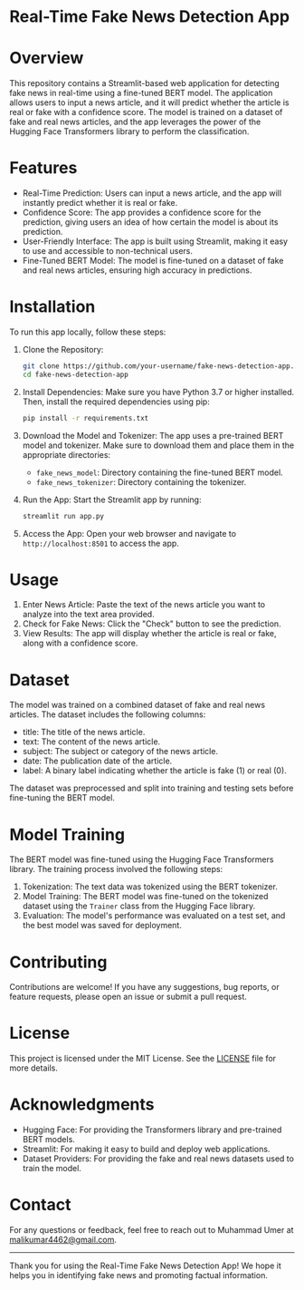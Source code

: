# Real-Time Fake News Detection App

# Overview

This repository contains a Streamlit-based web application for detecting fake news in real-time using a fine-tuned BERT model. The application allows users to input a news article, and it will predict whether the article is real or fake with a confidence score. The model is trained on a dataset of fake and real news articles, and the app leverages the power of the Hugging Face Transformers library to perform the classification.

# Features

- Real-Time Prediction: Users can input a news article, and the app will instantly predict whether it is real or fake.
- Confidence Score: The app provides a confidence score for the prediction, giving users an idea of how certain the model is about its prediction.
- User-Friendly Interface: The app is built using Streamlit, making it easy to use and accessible to non-technical users.
- Fine-Tuned BERT Model: The model is fine-tuned on a dataset of fake and real news articles, ensuring high accuracy in predictions.

# Installation

To run this app locally, follow these steps:

1. Clone the Repository:
   ```bash
   git clone https://github.com/your-username/fake-news-detection-app.git
   cd fake-news-detection-app
   ```

2. Install Dependencies:
   Make sure you have Python 3.7 or higher installed. Then, install the required dependencies using pip:
   ```bash
   pip install -r requirements.txt
   ```

3. Download the Model and Tokenizer:
   The app uses a pre-trained BERT model and tokenizer. Make sure to download them and place them in the appropriate directories:
   - `fake_news_model`: Directory containing the fine-tuned BERT model.
   - `fake_news_tokenizer`: Directory containing the tokenizer.

4. Run the App:
   Start the Streamlit app by running:
   ```bash
   streamlit run app.py
   ```

5. Access the App:
   Open your web browser and navigate to `http://localhost:8501` to access the app.

# Usage

1. Enter News Article: Paste the text of the news article you want to analyze into the text area provided.
2. Check for Fake News: Click the "Check" button to see the prediction.
3. View Results: The app will display whether the article is real or fake, along with a confidence score.

# Dataset

The model was trained on a combined dataset of fake and real news articles. The dataset includes the following columns:

- title: The title of the news article.
- text: The content of the news article.
- subject: The subject or category of the news article.
- date: The publication date of the article.
- label: A binary label indicating whether the article is fake (1) or real (0).

The dataset was preprocessed and split into training and testing sets before fine-tuning the BERT model.

# Model Training

The BERT model was fine-tuned using the Hugging Face Transformers library. The training process involved the following steps:

1. Tokenization: The text data was tokenized using the BERT tokenizer.
2. Model Training: The BERT model was fine-tuned on the tokenized dataset using the `Trainer` class from the Hugging Face library.
3. Evaluation: The model's performance was evaluated on a test set, and the best model was saved for deployment.

# Contributing

Contributions are welcome! If you have any suggestions, bug reports, or feature requests, please open an issue or submit a pull request.

# License

This project is licensed under the MIT License. See the [LICENSE](LICENSE) file for more details.

# Acknowledgments

- Hugging Face: For providing the Transformers library and pre-trained BERT models.
- Streamlit: For making it easy to build and deploy web applications.
- Dataset Providers: For providing the fake and real news datasets used to train the model.

# Contact

For any questions or feedback, feel free to reach out to Muhammad Umer at malikumar4462@gmail.com.

---

Thank you for using the Real-Time Fake News Detection App! We hope it helps you in identifying fake news and promoting factual information.

